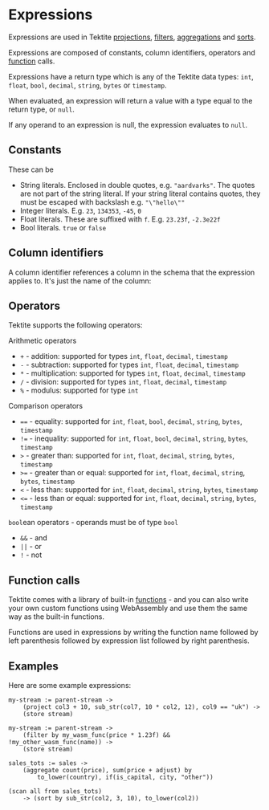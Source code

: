 # Expressions

Expressions are used in Tektite [projections](projections.md), [filters](filtering.md), [aggregations](aggregating.md) and [sorts](queries.md#the-sort-operator).

Expressions are composed of constants, column identifiers, operators and [function](functions.md) calls.

Expressions have a return type which is any of the Tektite data types: `int`, `float`, `bool`, `decimal`, `string`, `bytes` or `timestamp`.

When evaluated, an expression will return a value with a type equal to the return type, or `null`.

If any operand to an expression is null, the expression evaluates to `null`.

## Constants

These can be 

* String literals. Enclosed in double quotes, e.g. `"aardvarks"`. The quotes are not part of the string literal.
If your string literal contains quotes, they must be escaped with backslash e.g. `"\"hello\""`
* Integer literals. E.g. `23`, `134353`, `-45`, `0`
* Float literals. These are suffixed with `f`. E.g. `23.23f`, `-2.3e22f`
* Bool literals. `true` or `false`

## Column identifiers

A column identifier references a column in the schema that the expression applies to. It's just the name of the column:

## Operators

Tektite supports the following operators:

Arithmetic operators

* `+` - addition: supported for types `int`, `float`, `decimal`, `timestamp`
* `-` - subtraction: supported for types `int`, `float`, `decimal`, `timestamp`
* `*` - multiplication: supported for types `int`, `float`, `decimal`, `timestamp`
* `/` - division: supported for types `int`, `float`, `decimal`, `timestamp`
* `%` - modulus: supported for type `int`

Comparison operators

* `==` - equality: supported for `int`, `float`, `bool`, `decimal`, `string`, `bytes`, `timestamp`
* `!=` - inequality: supported for `int`, `float`, `bool`, `decimal`, `string`, `bytes`, `timestamp`
* `>`  - greater than: supported for `int`, `float`, `decimal`, `string`, `bytes`, `timestamp`
* `>=` - greater than or equal: supported for `int`, `float`, `decimal`, `string`, `bytes`, `timestamp`
* `<`  - less than: supported for `int`, `float`, `decimal`, `string`, `bytes`, `timestamp`
* `<=` - less than or equal: supported for `int`, ``float``, `decimal`, `string`, `bytes`, `timestamp`

`bool`ean operators - operands must be of type `bool`

* `&&` - and
* `||` - or
* `!` - not

## Function calls

Tektite comes with a library of built-in [functions](functions.md) - and you can also write your own custom functions
using WebAssembly and use them the same way as the built-in functions.

Functions are used in expressions by writing the function name followed by left parenthesis followed by expression list
followed by right parenthesis.

## Examples

Here are some example expressions:

```
my-stream := parent-stream ->
    (project col3 + 10, sub_str(col7, 10 * col2, 12), col9 == "uk") ->
    (store stream)
    
my-stream := parent-stream ->
    (filter by my_wasm_func(price * 1.23f) && !my_other_wasm_func(name)) ->
    (store stream)    
    
sales_tots := sales ->
    (aggregate count(price), sum(price + adjust) by 
        to_lower(country), if(is_capital, city, "other"))    
    
(scan all from sales_tots)
    -> (sort by sub_str(col2, 3, 10), to_lower(col2))     
    
```

